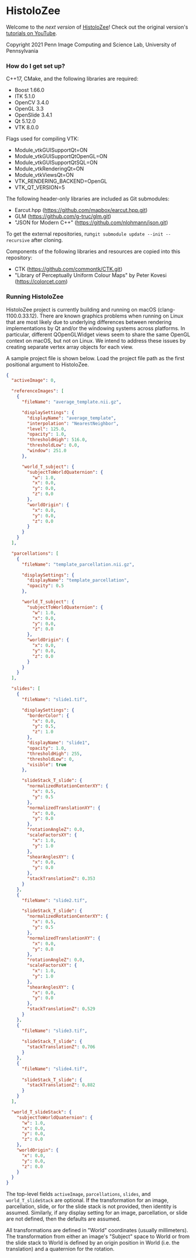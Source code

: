 # HistoloZee #

Welcome to the *next version* of [HistoloZee](http://picsl.upenn.edu/software/histolozee)! Check out the original version's [tutorials on YouTube](https://www.youtube.com/playlist?list=PL68v8FP_IVlg2tCgJXrsO3UHve1q9wLjI).

Copyright 2021 Penn Image Computing and Science Lab, University of Pennsylvania


### How do I get set up? ###

C++17, CMake, and the following libraries are required:

* Boost 1.66.0
* ITK 5.1.0
* OpenCV 3.4.0
* OpenGL 3.3
* OpenSlide 3.4.1
* Qt 5.12.0
* VTK 8.0.0

Flags used for compiling VTK:

* Module_vtkGUISupportQt=ON
* Module_vtkGUISupportQtOpenGL=ON
* Module_vtkGUISupportQtSQL=ON
* Module_vtkRenderingQt=ON
* Module_vtkViewsQt=ON
* VTK_RENDERING_BACKEND=OpenGL
* VTK_QT_VERSION=5

The following header-only libraries are included as Git submodules:

* Earcut.hpp (https://github.com/mapbox/earcut.hpp.git)
* GLM (https://github.com/g-truc/glm.git)
* "JSON for Modern C++" (https://github.com/nlohmann/json.git)

To get the external repositories, run`git submodule update --init --recursive` after cloning.

Components of the following libraries and resources are copied into this repository:

* CTK (https://github.com/commontk/CTK.git)
* "Library of Perceptually Uniform Colour Maps" by Peter Kovesi (https://colorcet.com)


### Running HistoloZee

HistoloZee project is currently building and running on macOS (clang-1100.0.33.12). There are known graphics problems when running on Linux that are most likely due to underlying differences between rendering implementations by Qt and/or the windowing systems across platforms. In particular, different QOpenGLWidget views seem to share the same OpenGL context on macOS, but not on Linux. We intend to address these issues by creating separate vertex array objects for each view.

A sample project file is shown below. Load the project file path as the first positional argument to HistoloZee.

```JSON
{
  "activeImage": 0,

  "referenceImages": [
    {
      "fileName": "average_template.nii.gz",

      "displaySettings": {
        "displayName": "average_template",
        "interpolation": "NearestNeighbor",
        "level": 125.0,
        "opacity": 1.0,
        "thresholdHigh": 516.0,
        "thresholdLow": 0.0,
        "window": 251.0
      },

      "world_T_subject": {
        "subjectToWorldQuaternion": {
          "w": 1.0,
          "x": 0.0,
          "y": 0.0,
          "z": 0.0
        },
        "worldOrigin": {
          "x": 0.0,
          "y": 0.0,
          "z": 0.0
        }
      }
    }
  ],

  "parcellations": [
    {
      "fileName": "template_parcellation.nii.gz",

      "displaySettings": {
        "displayName": "template_parcellation",
        "opacity": 0.5
      },

      "world_T_subject": {
        "subjectToWorldQuaternion": {
          "w": 1.0,
          "x": 0.0,
          "y": 0.0,
          "z": 0.0
        },
        "worldOrigin": {
          "x": 0.0,
          "y": 0.0,
          "z": 0.0
        }
      }
    }
  ],

  "slides": [
    {
      "fileName": "slide1.tif",

      "displaySettings": {
        "borderColor": {
          "x": 0.0,
          "y": 0.5,
          "z": 1.0
        },
        "displayName": "slide1",
        "opacity": 1.0,
        "thresholdHigh": 255,
        "thresholdLow": 0,
        "visible": true
      },

      "slideStack_T_slide": {
        "normalizedRotationCenterXY": {
          "x": 0.5,
          "y": 0.5
        },
        "normalizedTranslationXY": {
          "x": 0.0,
          "y": 0.0
        },
        "rotationAngleZ": 0.0,
        "scaleFactorsXY": {
          "x": 1.0,
          "y": 1.0
        },
        "shearAnglesXY": {
          "x": 0.0,
          "y": 0.0
        },
        "stackTranslationZ": 0.353
      }
    },
    {
      "fileName": "slide2.tif",

      "slideStack_T_slide": {
        "normalizedRotationCenterXY": {
          "x": 0.5,
          "y": 0.5
        },
        "normalizedTranslationXY": {
          "x": 0.0,
          "y": 0.0
        },
        "rotationAngleZ": 0.0,
        "scaleFactorsXY": {
          "x": 1.0,
          "y": 1.0
        },
        "shearAnglesXY": {
          "x": 0.0,
          "y": 0.0
        },
        "stackTranslationZ": 0.529
      }
    },
    {
      "fileName": "slide3.tif",
      
      "slideStack_T_slide": {
        "stackTranslationZ": 0.706
      }
    },
    {
      "fileName": "slide4.tif",
      
      "slideStack_T_slide": {
        "stackTranslationZ": 0.882
      }
    }
  ],

  "world_T_slideStack": {
    "subjectToWorldQuaternion": {
      "w": 1.0,
      "x": 0.0,
      "y": 0.0,
      "z": 0.0
    },
    "worldOrigin": {
      "x": 0.0,
      "y": 0.0,
      "z": 0.0
    }
  }
}
```

The top-level fields `activeImage`, `parcellations`, `slides`, and `world_T_slideStack` are optional. If the transformation for an image, parcellation, slide, or for the slide stack is not provided, then identity is assumed. Similarly, if any display setting for an image, parcellation, or slide are not defined, then the defaults are assumed.

All transformations are defined in "World" coordinates (usually millimeters). The transformation from either an image's "Subject" space to World or from the slide stack to World is defined by an origin position in World (i.e. the translation) and a quaternion for the rotation.
